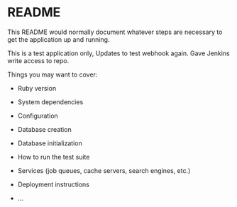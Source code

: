 # README

This README would normally document whatever steps are necessary to get the
application up and running.

This is a test application only, Updates to test webhook again. Gave Jenkins write access to repo.

Things you may want to cover:

* Ruby version

* System dependencies

* Configuration

* Database creation

* Database initialization

* How to run the test suite

* Services (job queues, cache servers, search engines, etc.)

* Deployment instructions

* ...
